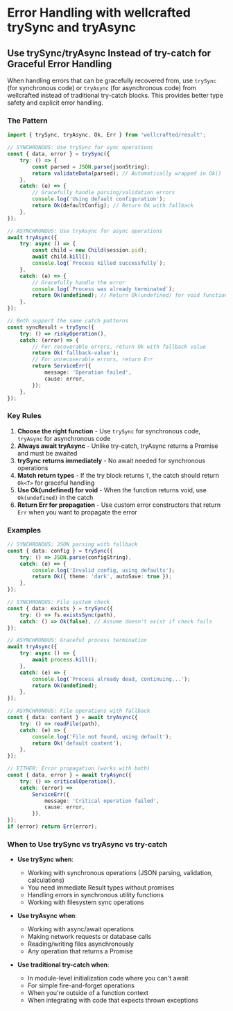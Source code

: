 # Error Handling with wellcrafted trySync and tryAsync

## Use trySync/tryAsync Instead of try-catch for Graceful Error Handling

When handling errors that can be gracefully recovered from, use `trySync` (for synchronous code) or `tryAsync` (for asynchronous code) from wellcrafted instead of traditional try-catch blocks. This provides better type safety and explicit error handling.

### The Pattern

```typescript
import { trySync, tryAsync, Ok, Err } from 'wellcrafted/result';

// SYNCHRONOUS: Use trySync for sync operations
const { data, error } = trySync({
	try: () => {
		const parsed = JSON.parse(jsonString);
		return validateData(parsed); // Automatically wrapped in Ok()
	},
	catch: (e) => {
		// Gracefully handle parsing/validation errors
		console.log('Using default configuration');
		return Ok(defaultConfig); // Return Ok with fallback
	},
});

// ASYNCHRONOUS: Use tryAsync for async operations
await tryAsync({
	try: async () => {
		const child = new Child(session.pid);
		await child.kill();
		console.log(`Process killed successfully`);
	},
	catch: (e) => {
		// Gracefully handle the error
		console.log(`Process was already terminated`);
		return Ok(undefined); // Return Ok(undefined) for void functions
	},
});

// Both support the same catch patterns
const syncResult = trySync({
	try: () => riskyOperation(),
	catch: (error) => {
		// For recoverable errors, return Ok with fallback value
		return Ok('fallback-value');
		// For unrecoverable errors, return Err
		return ServiceErr({
			message: 'Operation failed',
			cause: error,
		});
	},
});
```

### Key Rules

1. **Choose the right function** - Use `trySync` for synchronous code, `tryAsync` for asynchronous code
2. **Always await tryAsync** - Unlike try-catch, tryAsync returns a Promise and must be awaited
3. **trySync returns immediately** - No await needed for synchronous operations
4. **Match return types** - If the try block returns `T`, the catch should return `Ok<T>` for graceful handling
5. **Use Ok(undefined) for void** - When the function returns void, use `Ok(undefined)` in the catch
6. **Return Err for propagation** - Use custom error constructors that return `Err` when you want to propagate the error

### Examples

```typescript
// SYNCHRONOUS: JSON parsing with fallback
const { data: config } = trySync({
	try: () => JSON.parse(configString),
	catch: (e) => {
		console.log('Invalid config, using defaults');
		return Ok({ theme: 'dark', autoSave: true });
	},
});

// SYNCHRONOUS: File system check
const { data: exists } = trySync({
	try: () => fs.existsSync(path),
	catch: () => Ok(false), // Assume doesn't exist if check fails
});

// ASYNCHRONOUS: Graceful process termination
await tryAsync({
	try: async () => {
		await process.kill();
	},
	catch: (e) => {
		console.log('Process already dead, continuing...');
		return Ok(undefined);
	},
});

// ASYNCHRONOUS: File operations with fallback
const { data: content } = await tryAsync({
	try: () => readFile(path),
	catch: (e) => {
		console.log('File not found, using default');
		return Ok('default content');
	},
});

// EITHER: Error propagation (works with both)
const { data, error } = await tryAsync({
	try: () => criticalOperation(),
	catch: (error) =>
		ServiceErr({
			message: 'Critical operation failed',
			cause: error,
		}),
});
if (error) return Err(error);
```

### When to Use trySync vs tryAsync vs try-catch

- **Use trySync when**:
  - Working with synchronous operations (JSON parsing, validation, calculations)
  - You need immediate Result types without promises
  - Handling errors in synchronous utility functions
  - Working with filesystem sync operations

- **Use tryAsync when**:
  - Working with async/await operations
  - Making network requests or database calls
  - Reading/writing files asynchronously
  - Any operation that returns a Promise

- **Use traditional try-catch when**:
  - In module-level initialization code where you can't await
  - For simple fire-and-forget operations
  - When you're outside of a function context
  - When integrating with code that expects thrown exceptions
